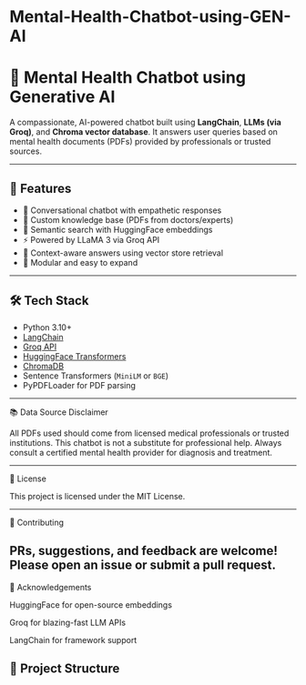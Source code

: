 # Mental-Health-Chatbot-using-GEN-AI
# 🧠 Mental Health Chatbot using Generative AI

A compassionate, AI-powered chatbot built using **LangChain**, **LLMs (via Groq)**, and **Chroma vector database**. It answers user queries based on mental health documents (PDFs) provided by professionals or trusted sources.

---

## 📌 Features

- 🤖 Conversational chatbot with empathetic responses
- 📄 Custom knowledge base (PDFs from doctors/experts)
- 🧠 Semantic search with HuggingFace embeddings
- ⚡ Powered by LLaMA 3 via Groq API
- 🔎 Context-aware answers using vector store retrieval
- 🧩 Modular and easy to expand

---

## 🛠️ Tech Stack

- Python 3.10+
- [LangChain](https://www.langchain.com/)
- [Groq API](https://groq.com/)
- [HuggingFace Transformers](https://huggingface.co/)
- [ChromaDB](https://www.trychroma.com/)
- Sentence Transformers (`MiniLM` or `BGE`)
- PyPDFLoader for PDF parsing

---

📚 Data Source Disclaimer

All PDFs used should come from licensed medical professionals or trusted institutions. This chatbot is not a substitute for professional help. Always consult a certified mental health provider for diagnosis and treatment.

---

📄 License

This project is licensed under the MIT License.


---
🤝 Contributing

PRs, suggestions, and feedback are welcome! Please open an issue or submit a pull request.
---
🙏 Acknowledgements

HuggingFace for open-source embeddings

Groq for blazing-fast LLM APIs

LangChain for framework support
## 📁 Project Structure

